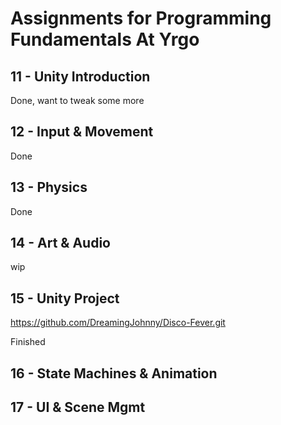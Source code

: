 # Assignments for Programming Fundamentals At Yrgo

## 11 - Unity Introduction
Done, want to tweak some more

## 12 - Input & Movement
Done

## 13 - Physics
Done

## 14 - Art & Audio
wip

## 15 - Unity Project
https://github.com/DreamingJohnny/Disco-Fever.git

Finished

## 16 - State Machines & Animation

## 17 - UI & Scene Mgmt
